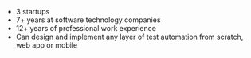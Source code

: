 * 3 startups
* 7+ years at software technology companies
* 12+ years of professional work experience
* Can design and implement any layer of test automation from scratch, web app or mobile
